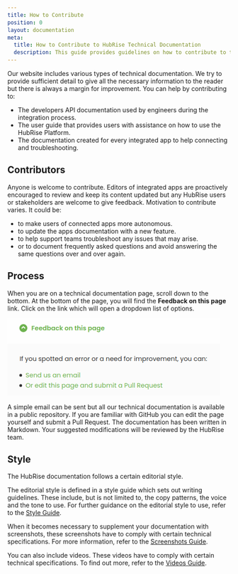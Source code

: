 ```yaml
---
title: How to Contribute
position: 0
layout: documentation
meta:
  title: How to Contribute to HubRise Technical Documentation
  description: This guide provides guidelines on how to contribute to the HubRise technical documentation.
---
```


Our website includes various types of technical documentation. We try to provide sufficient detail to give all the necessary information to the reader but there is always a margin for improvement. You can help by contributing to:

- The developers API documentation used by engineers during the integration process.
- The user guide that provides users with assistance on how to use the HubRise Platform.
- The documentation created for every integrated app to help connecting and troubleshooting.

## Contributors

Anyone is welcome to contribute. Editors of integrated apps are proactively encouraged to review and keep its content updated but any HubRise users or stakeholders are welcome to give feedback. Motivation to contribute varies. It could be:

- to make users of connected apps more autonomous.
- to update the apps documentation with a new feature.
- to help support teams troubleshoot any issues that may arise.
- or to document frequently asked questions and avoid answering the same questions over and over again.

## Process

When you are on a technical documentation page, scroll down to the bottom. At the bottom of the page, you will find the **Feedback on this page** link. Click on the link which will open a dropdown list of options.

![Feedback link at the bottom of the page](../images/007-en-feedback-dropdown-list.png)

A simple email can be sent but all our technical documentation is available in a public repository. If you are familiar with GitHub you can edit the page yourself and submit a Pull Request. The documentation has been written in Markdown. Your suggested modifications will be reviewed by the HubRise team.

## Style

The HubRise documentation follows a certain editorial style.

The editorial style is defined in a style guide which sets out writing guidelines. These include, but is not limited to, the copy patterns, the voice and the tone to use. For further guidance on the editorial style to use, refer to the [Style Guide](/contributing/style-guide).

When it becomes necessary to supplement your documentation with screenshots, these screenshots have to comply with certain technical specifications. For more information, refer to the [Screenshots Guide](/contributing/screenshots-guide).

You can also include videos. These videos have to comply with certain technical specifications. To find out more, refer to the [Videos Guide](/contributing/video-guide).
